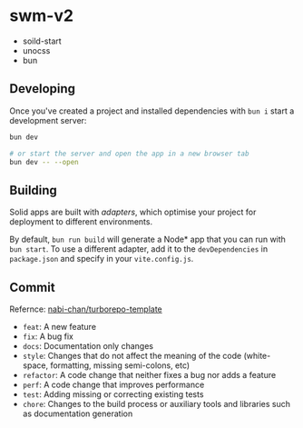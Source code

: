 # swm-v2
- soild-start
- unocss
- bun


## Developing

Once you've created a project and installed dependencies with `bun i` start a development server:

```bash
bun dev

# or start the server and open the app in a new browser tab
bun dev -- --open
```

## Building

Solid apps are built with _adapters_, which optimise your project for deployment to different environments.

By default, `bun run build` will generate a Node* app that you can run with `bun start`. To use a different adapter, add it to the `devDependencies` in `package.json` and specify in your `vite.config.js`.

## Commit
Refernce: [nabi-chan/turborepo-template](https://github.com/nabi-chan/turborepo-template/blob/main/README.md#commit-convention)

- `feat`: A new feature
- `fix`: A bug fix
- `docs`: Documentation only changes
- `style`: Changes that do not affect the meaning of the code (white-space, formatting, missing semi-colons, etc)
- `refactor`: A code change that neither fixes a bug nor adds a feature
- `perf`: A code change that improves performance
- `test`: Adding missing or correcting existing tests
- `chore`: Changes to the build process or auxiliary tools and libraries such as documentation generation